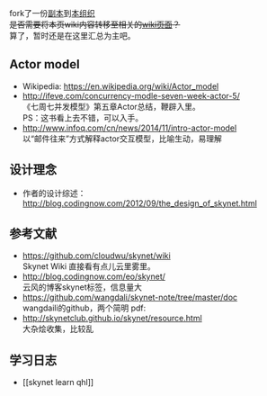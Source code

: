 
fork了一份[副本](https://github.com/doubility-sky/skynet)到[本组织](https://github.com/doubility-sky)   
~~是否需要将本页wiki内容转移至相关的[wiki页面](https://github.com/doubility-sky/skynet/wiki)？~~   
算了，暂时还是在这里汇总为主吧。


## Actor model
- Wikipedia: https://en.wikipedia.org/wiki/Actor_model
- http://ifeve.com/concurrency-modle-seven-week-actor-5/  
  《七周七并发模型》第五章Actor总结，鞭辟入里。  
  PS：这书看上去不错，可以入手。
- http://www.infoq.com/cn/news/2014/11/intro-actor-model  
  以“邮件往来”方式解释actor交互模型，比喻生动，易理解

## 设计理念
- 作者的设计综述：http://blog.codingnow.com/2012/09/the_design_of_skynet.html  


## 参考文献
- https://github.com/cloudwu/skynet/wiki    
  Skynet Wiki 直接看有点儿云里雾里。
- http://blog.codingnow.com/eo/skynet/   
  云风的博客skynet标签，信息量大  
- https://github.com/wangdali/skynet-note/tree/master/doc  
  wangdaili的github，两个简明 pdf: 
- http://skynetclub.github.io/skynet/resource.html  
  大杂烩收集，比较乱
   

## 学习日志
- [[skynet learn qhl]]



